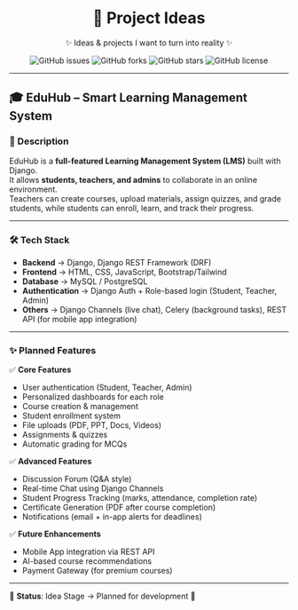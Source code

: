 <div align="center">

# 🚀 Project Ideas  

✨ Ideas & projects I want to turn into reality ✨  

![GitHub issues](https://img.shields.io/github/issues/yogendra-08/ideas?style=for-the-badge&color=blue)
![GitHub forks](https://img.shields.io/github/forks/yogendra-08/ideas?style=for-the-badge&color=yellow)
![GitHub stars](https://img.shields.io/github/stars/yogendra-08/ideas?style=for-the-badge&color=orange)
![GitHub license](https://img.shields.io/github/license/yogendra-08/ideas?style=for-the-badge&color=green)

</div>

---

## 🎓 EduHub – Smart Learning Management System  

### 📖 Description  
EduHub is a **full-featured Learning Management System (LMS)** built with Django.  
It allows **students, teachers, and admins** to collaborate in an online environment.  
Teachers can create courses, upload materials, assign quizzes, and grade students, while students can enroll, learn, and track their progress.  

---

### 🛠️ Tech Stack  
- **Backend** → Django, Django REST Framework (DRF)  
- **Frontend** → HTML, CSS, JavaScript, Bootstrap/Tailwind  
- **Database** → MySQL / PostgreSQL  
- **Authentication** → Django Auth + Role-based login (Student, Teacher, Admin)  
- **Others** → Django Channels (live chat), Celery (background tasks), REST API (for mobile app integration)  

---

### ✨ Planned Features  

✅ **Core Features**  
- User authentication (Student, Teacher, Admin)  
- Personalized dashboards for each role  
- Course creation & management  
- Student enrollment system  
- File uploads (PDF, PPT, Docs, Videos)  
- Assignments & quizzes  
- Automatic grading for MCQs  

✅ **Advanced Features**  
- Discussion Forum (Q&A style)  
- Real-time Chat using Django Channels  
- Student Progress Tracking (marks, attendance, completion rate)  
- Certificate Generation (PDF after course completion)  
- Notifications (email + in-app alerts for deadlines)  

✅ **Future Enhancements**  
- Mobile App integration via REST API  
- AI-based course recommendations  
- Payment Gateway (for premium courses)  

---

🔗 **Status**: Idea Stage → Planned for development 🚀  

